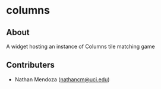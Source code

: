 # columns

## About

A widget hosting an instance of Columns tile matching game

## Contributers

- Nathan Mendoza (nathancm@uci.edu)

